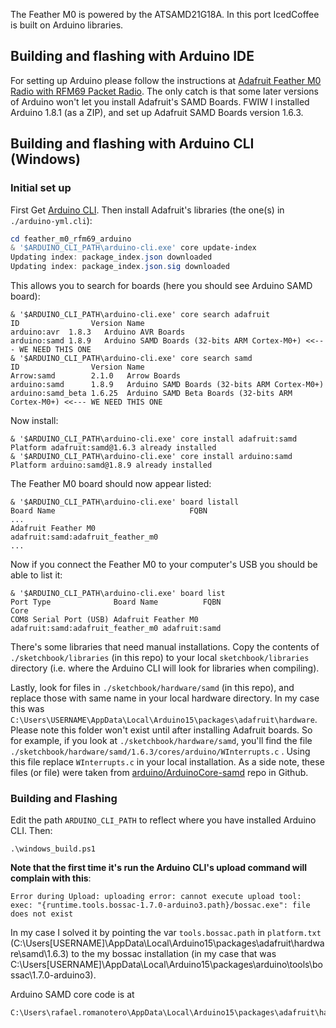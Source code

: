 The Feather M0 is powered by the ATSAMD21G18A. In this port IcedCoffee is built on Arduino libraries.

## Building and flashing with Arduino IDE
For setting up Arduino please follow the instructions at [Adafruit Feather M0 Radio with RFM69 Packet Radio](https://learn.adafruit.com/adafruit-feather-m0-radio-with-rfm69-packet-radio/setup). The only catch is that some later versions of Arduino won't let you install Adafruit's SAMD Boards. FWIW I installed Arduino 1.8.1 (as a ZIP), and set up Adafruit SAMD Boards version 1.6.3.


## Building and flashing with Arduino CLI (Windows)

### Initial set up

First Get [Arduino CLI](https://arduino.github.io/arduino-cli/latest/installation/). Then install Adafruit's libraries (the one(s) in `./arduino-yml.cli`):

```ps1
cd feather_m0_rfm69_arduino
& '$ARDUINO_CLI_PATH\arduino-cli.exe' core update-index
Updating index: package_index.json downloaded
Updating index: package_index.json.sig downloaded
```

This allows you to search for boards (here you should see Arduino SAMD board):

```
& '$ARDUINO_CLI_PATH\arduino-cli.exe' core search adafruit
ID                Version Name
arduino:avr  1.8.3   Arduino AVR Boards
arduino:samd 1.8.9   Arduino SAMD Boards (32-bits ARM Cortex-M0+) <<--- WE NEED THIS ONE
& '$ARDUINO_CLI_PATH\arduino-cli.exe' core search samd
ID                Version Name
Arrow:samd        2.1.0   Arrow Boards
arduino:samd      1.8.9   Arduino SAMD Boards (32-bits ARM Cortex-M0+)
arduino:samd_beta 1.6.25  Arduino SAMD Beta Boards (32-bits ARM Cortex-M0+) <<--- WE NEED THIS ONE
```

Now install:
 ```
& '$ARDUINO_CLI_PATH\arduino-cli.exe' core install adafruit:samd
Platform adafruit:samd@1.6.3 already installed
& '$ARDUINO_CLI_PATH\arduino-cli.exe' core install arduino:samd
Platform arduino:samd@1.8.9 already installed
 ```
The Feather M0 board should now appear listed:
```
& '$ARDUINO_CLI_PATH\arduino-cli.exe' board listall
Board Name                              FQBN
...
Adafruit Feather M0                     adafruit:samd:adafruit_feather_m0
...
```

Now if you connect the Feather M0 to your computer's USB you should be able to list it:
```
& '$ARDUINO_CLI_PATH\arduino-cli.exe' board list
Port Type              Board Name          FQBN                              Core
COM8 Serial Port (USB) Adafruit Feather M0 adafruit:samd:adafruit_feather_m0 adafruit:samd
```

There's some libraries that need manual installations. Copy the contents of `./sketchbook/libraries` (in this repo) to your local `sketchbook/libraries` directory (i.e. where the Arduino CLI will look for libraries when compiling).

Lastly, look for files in `./sketchbook/hardware/samd` (in this repo), and replace those with same name in your local hardware directory. In my case this was `C:\Users\USERNAME\AppData\Local\Arduino15\packages\adafruit\hardware`. Please note this folder won't exist until after installing Adafruit boards. So for example, if you look at `./sketchbook/hardware/samd`, you'll find the file `./sketchbook/hardware/samd/1.6.3/cores/arduino/WInterrupts.c` . Using this file replace  `WInterrupts.c` in your local installation. As a side note, these files (or file) were taken from [arduino/ArduinoCore-samd](https://github.com/arduino/ArduinoCore-samd) repo in Github.

### Building and Flashing

Edit the path `ARDUINO_CLI_PATH` to reflect where you have installed Arduino CLI. Then:

```
.\windows_build.ps1
```

**Note that the first time it's run the Arduino CLI's upload command will complain with this**:

```
Error during Upload: uploading error: cannot execute upload tool: exec: "{runtime.tools.bossac-1.7.0-arduino3.path}/bossac.exe": file does not exist
```

In my case I solved it by pointing the var `tools.bossac.path` in `platform.txt` (C:\Users\[USERNAME]\AppData\Local\Arduino15\packages\adafruit\hardware\samd\1.6.3) to the my bossac installation (in my case that was C:\Users\[USERNAME]\AppData\Local\Arduino15\packages\arduino\tools\bossac\1.7.0-arduino3).

Arduino SAMD core code is at
```
C:\Users\rafael.romanotero\AppData\Local\Arduino15\packages\adafruit\hardware\samd\1.6.3
```
